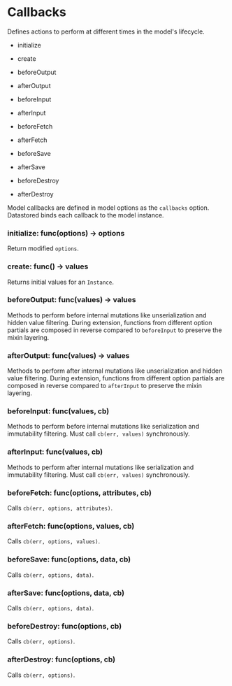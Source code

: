 # Callbacks

Defines actions to perform at different times in the model's lifecycle.

- initialize
- create

- beforeOutput
- afterOutput

- beforeInput
- afterInput

- beforeFetch
- afterFetch

- beforeSave
- afterSave

- beforeDestroy
- afterDestroy

Model callbacks are defined in model options as the `callbacks` option. Datastored binds each callback to the model instance.

### initialize: func(options) -> options

Return modified `options`.

### create: func() -> values

Returns initial values for an `Instance`.

### beforeOutput: func(values) -> values

Methods to perform before internal mutations like unserialization and hidden value filtering. During extension, functions from different option partials are composed in reverse compared to `beforeInput` to preserve the mixin layering.

### afterOutput: func(values) -> values

Methods to perform after internal mutations like unserialization and hidden value filtering. During extension, functions from different option partials are composed in reverse compared to `afterInput` to preserve the mixin layering.

### beforeInput: func(values, cb)

Methods to perform before internal mutations like serialization and immutability filtering. Must call `cb(err, values)` synchronously.

### afterInput: func(values, cb)

Methods to perform after internal mutations like serialization and immutability filtering. Must call `cb(err, values)` synchronously.

### beforeFetch: func(options, attributes, cb)

Calls `cb(err, options, attributes)`.

### afterFetch: func(options, values, cb)

Calls `cb(err, options, values)`.

### beforeSave: func(options, data, cb)

Calls `cb(err, options, data)`.

### afterSave: func(options, data, cb)

Calls `cb(err, options, data)`.

### beforeDestroy: func(options, cb)

Calls `cb(err, options)`.

### afterDestroy: func(options, cb)

Calls `cb(err, options)`.

